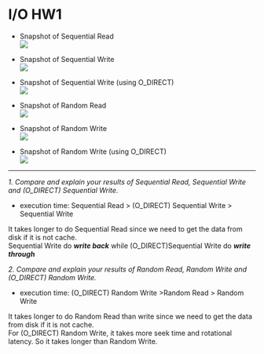 # I/O HW1

* Snapshot of Sequential Read  
![](https://i.imgur.com/tTmPM3f.png)

* Snapshot of Sequential Write  
![](https://i.imgur.com/nUIzPBg.png)

* Snapshot of Sequential Write (using O_DIRECT)  
![](https://i.imgur.com/XZ62nA4.png)

* Snapshot of Random Read  
![](https://i.imgur.com/5gXni0Q.png)

* Snapshot of Random Write  
![](https://i.imgur.com/mVSRoZM.png)

* Snapshot of Random Write (using O_DIRECT)  
![](https://i.imgur.com/Mdkbvqo.png)

---

*1. Compare and explain your results of Sequential Read, Sequential Write and (O_DIRECT) Sequential Write.*  

* execution time: Sequential Read > (O_DIRECT) Sequential Write > Sequential Write  

It takes longer to do Sequential Read since we need to get the data from disk if it is not cache.  
Sequential Write do ***write back*** while (O_DIRECT)Sequential Write do ***write through***  

*2. Compare and explain your results of Random Read, Random Write and (O_DIRECT) Random Write.*  

* execution time: (O_DIRECT) Random Write >Random Read > Random Write  

It takes longer to do Random Read than write since we need to get the data from disk if it is not cache.  
For (O_DIRECT) Random Write, it takes more seek time and rotational latency. So it takes longer than Random Write.  





